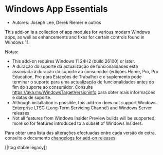 # Windows App Essentials #

* Autores: Joseph Lee, Derek Riemer e outros

This add-on is a collection of app modules for various modern Windows apps,
as well as enhancements and fixes for certain controls found in Windows 11.

Notas:

* This add-on requires Windows 11 24H2 (build 26100) or later.
* A duração do suporte da actualização de funcionalidades está associada à
  duração do suporte ao consumidor (edições Home, Pro, Pro Education, Pro
  para Estações de Trabalho) e o suplemento pode terminar o suporte para uma
  actualização de funcionalidades antes do fim do suporte ao
  consumidor. Consulte <https://aka.ms/WindowsTargetVersioninfo> para obter
  mais informações e datas de suporte.
* Although installation is possible, this add-on does not support Windows
  Enterprise LTSC (Long-Term Servicing Channel) and Windows Server releases.
* Not all features from Windows Insider Preview builds will be supported,
  more so for features introduced to a subset of Windows Insiders.

Para obter uma lista das alterações efectuadas entre cada versão do extra,
consulte o documento [changelogs for add-on releases][1].

[[!tag stable legacy]]

[1]: https://github.com/josephsl/wintenapps/blob/main/changes.md
